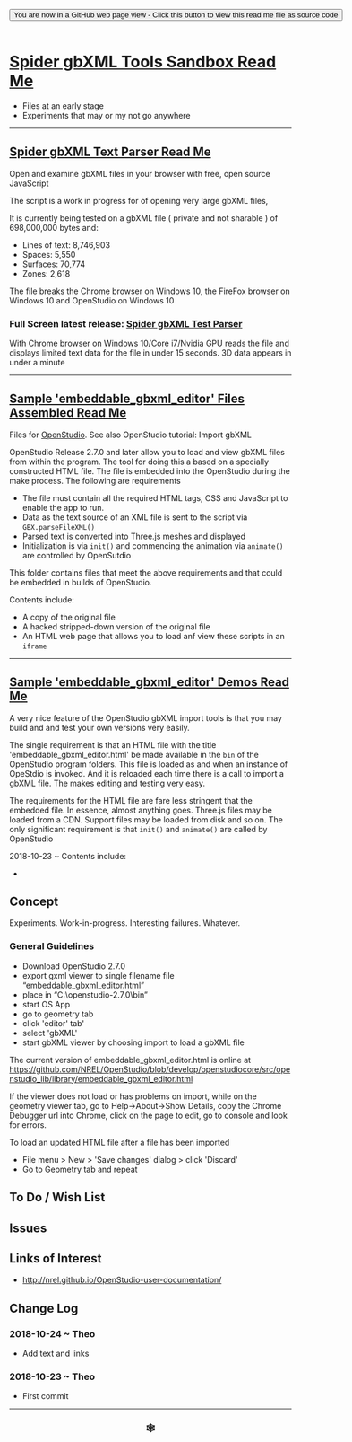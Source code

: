 
<span style=display:none; >[You are now in a GitHub source code view - click this link to view Read Me file as a web page]( https://www.ladybug.tools/spider-gbxml-tools/#sandbox/README.md "View file as a web page." ) </span>

<div><input type=button class = "btn btn-secondary btn-sm" onclick="window.location.href='https://github.com/ladybug-tools/spider-gbxml-tools/blob/master/sandbox/README.md'";
value='You are now in a GitHub web page view - Click this button to view this read me file as source code' ></div>

<br>

# [Spider gbXML Tools Sandbox Read Me]( #sandbox/README.md )

<!--
<iframe src=https://www.ladybug.tools/spider-gbxml-tools/sandbox/index.html width=100% height=500px >Iframes are not viewable in GitHub source code views</iframe>
_<small>Spider gbXML Tools Sandbox</small>_
-->

* Files at an early stage
* Experiments that may or my not go anywhere

***


## [Spider gbXML Text Parser Read Me]( #sandbox/spider-gbxml-text-hacker/README.md )

Open and examine gbXML files in your browser with free, open source JavaScript

The script is a work in progress for of opening very large gbXML files,

It is currently being tested on a gbXML file ( private and not sharable ) of 698,000,000 bytes and:

* Lines of text: 8,746,903
* Spaces: 5,550
* Surfaces: 70,774
* Zones: 2,618

The file breaks the Chrome browser on Windows 10, the FireFox browser on Windows 10 and OpenStudio on Windows 10

### Full Screen latest release: [Spider gbXML Test Parser]( https://www.ladybug.tools/spider-gbxml-tools/sandbox/spider-gbxml-text-parser/index.html )

With Chrome browser on Windows 10/Core i7/Nvidia GPU  reads the file and displays limited text data for the file in under 15 seconds. 3D data appears in under a minute


***


## [Sample 'embeddable_gbxml_editor' Files Assembled Read Me]( #sandbox/embeddable_gbxml_editor_assembled/README.md )

Files for [OpenStudio]( https://www.openstudio.net/ ). See also OpenStudio tutorial: Import gbXML

OpenStudio Release 2.7.0 and later allow you to load and view gbXML files from within the program. The tool for doing this a based on a specially constructed HTML file. The file is embedded into the OpenStudio during the make process. The following are requirements

* The file must contain all the required HTML tags, CSS and JavaScript to enable the app to run.
* Data as the text source of an XML file is sent to the script via ```GBX.parseFileXML()```
* Parsed text is converted into Three.js meshes and displayed
* Initialization is via ```init()``` and commencing the animation via ```animate()``` are controlled by OpenSutdio

This folder contains files that meet the above requirements and that could be embedded in builds of OpenStudio.

Contents include:

* A copy of the original file
* A hacked stripped-down version of the original file
* An HTML web page that allows you to load anf view these scripts in an ```iframe```

***

## [Sample 'embeddable_gbxml_editor' Demos Read Me]( #sandbox/embeddable_gbxml_editor_demos/README.md )

A very nice feature of the OpenStudio gbXML import tools is that you may build and and test your own versions very easily.

The single requirement is that an HTML file with the title 'embeddable_gbxml_editor.html' be made available in the ```bin``` of the OpenStudio program folders. This file is loaded as and when an instance of OpeStdio is invoked. And it is reloaded each time there is a call to import a gbXML file. The makes editing and testing very easy.

The requirements for the HTML file are fare less stringent that the embedded file. In essence, almost anything goes. Three.js files may be loaded from a CDN. Support files may be loaded from disk and so on. The only significant requirement is that ```init()``` and ```animate()``` are called by OpenStudio

2018-10-23 ~ Contents include:

*


## Concept

Experiments. Work-in-progress. Interesting failures. Whatever.


### General Guidelines

* Download OpenStudio 2.7.0
* export gxml viewer to single filename file “embeddable_gbxml_editor.html”
* place in “C:\openstudio-2.7.0\bin”
* start OS App
* go to geometry tab
* click 'editor' tab'
* select 'gbXML'
* start gbXML viewer by choosing import to load a gbXML file

The current version of embeddable_gbxml_editor.html is online at https://github.com/NREL/OpenStudio/blob/develop/openstudiocore/src/openstudio_lib/library/embeddable_gbxml_editor.html

If the viewer does not load or has problems on import, while on the geometry viewer tab, go to Help->About->Show Details, copy the Chrome Debugger url into Chrome, click on the page to edit, go to console and look for errors.

To load an updated HTML file after a file has been imported
* File menu > New > 'Save changes' dialog > click 'Discard'
* Go to Geometry tab and repeat



## To Do / Wish List


## Issues



## Links of Interest

* http://nrel.github.io/OpenStudio-user-documentation/

## Change Log

### 2018-10-24 ~ Theo

* Add text and links


### 2018-10-23 ~ Theo

* First commit


***

### <center title="Howdy! My web is better than yours. ;-)" ><a href=javascript:window.scrollTo(0,0); style="text-decoration:none !important;" > &#x1f578; </a></center>

